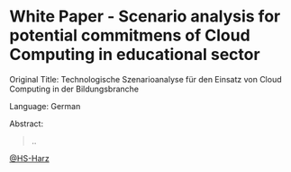 # White Paper - Scenario analysis for potential commitmens of Cloud Computing in educational sector

Original Title: Technologische Szenarioanalyse für den Einsatz von Cloud Computing in der Bildungsbranche

Language: German

Abstract:

> ..

[@HS-Harz](https://www.hs-harz.de/)
